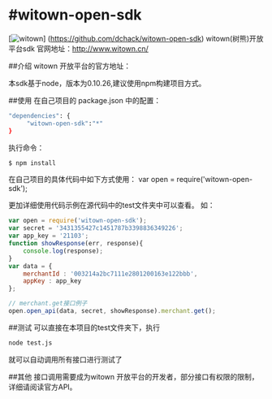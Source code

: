 #witown-open-sdk
===============
[![witown](http://t1.qpic.cn/mblogpic/b0ca4980c5d10cf867a8/2000.jpg)]
(https://github.com/dchack/witown-open-sdk)
witown(树熊)开放平台sdk
官网地址：http://www.witown.cn/

##介绍
witown 开放平台的官方地址：

本sdk基于node，版本为0.10.26,建议使用npm构建项目方式。

##使用
在自己项目的 package.json 中的配置：
```bash
"dependencies": {
     "witown-open-sdk":"*"
}
```

执行命令：

```bash
$ npm install
```

在自己项目的具体代码中如下方式使用：
var open = require('witown-open-sdk');

更加详细使用代码示例在源代码中的test文件夹中可以查看。
如：
```js
var open = require('witown-open-sdk');
var secret = '3431355427c1451787b3398836349226';
var app_key = '21103';
function showResponse(err, response){
    console.log(response);
}
var data = {
    merchantId : '003214a2bc7111e2801200163e122bbb',
    appKey : app_key
};

// merchant.get接口例子
open.open_api(data, secret, showResponse).merchant.get();
```
##测试
可以直接在本项目的test文件夹下，执行
```bash
node test.js
```
就可以自动调用所有接口进行测试了

##其他
接口调用需要成为witown 开放平台的开发者，部分接口有权限的限制，详细请阅读官方API。
